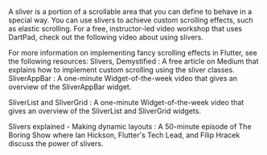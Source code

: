 A sliver is a portion of a scrollable area that you
can define to behave in a special way.
You can use slivers to achieve custom scrolling effects,
such as elastic scrolling.
For a free, instructor-led video workshop that uses DartPad,
check out the following video about using slivers.

For more information on implementing fancy scrolling effects
in Flutter, see the following resources:
Slivers, Demystified
: A free article on Medium that
  explains how to implement custom scrolling
  using the sliver classes.
SliverAppBar
: A one-minute Widget-of-the-week
  video that gives an overview of the
  SliverAppBar widget.

SliverList and SliverGrid
: A one-minute Widget-of-the-week
  video that gives an overview of the SliverList
  and SliverGrid widgets.

Slivers explained - Making dynamic layouts
: A 50-minute episode of The Boring Show
  where Ian Hickson, Flutter's Tech Lead, and Filip Hracek
  discuss the power of slivers.
